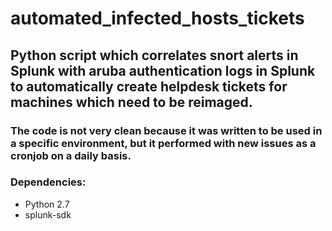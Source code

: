 # automated_infected_hosts_tickets

## Python script which correlates snort alerts in Splunk with aruba authentication logs in Splunk to automatically create helpdesk tickets for machines which need to be reimaged.

### The code is not very clean because it was written to be used in a specific environment, but it performed with new issues as a cronjob on a daily basis.

### Dependencies:
* Python 2.7
* splunk-sdk
